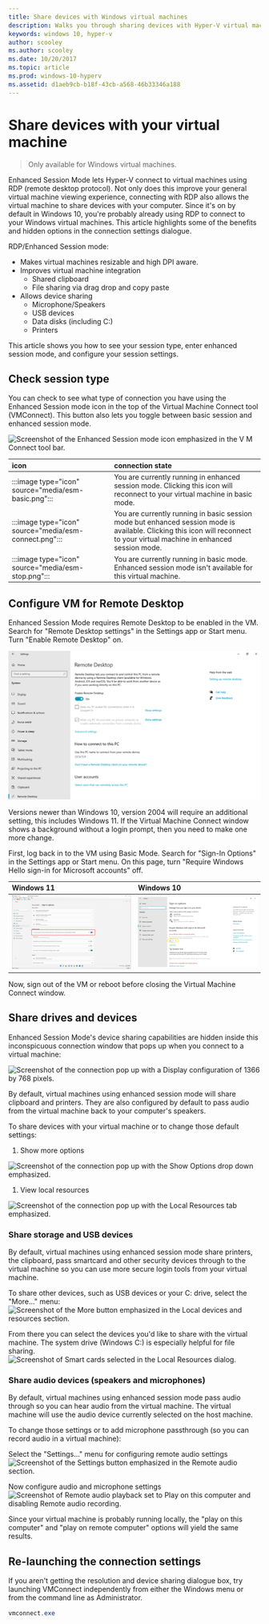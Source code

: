 ```yaml
---
title: Share devices with Windows virtual machines
description: Walks you through sharing devices with Hyper-V virtual machines (USB, audio, microphone, and mounted drives)
keywords: windows 10, hyper-v
author: scooley
ms.author: scooley
ms.date: 10/20/2017
ms.topic: article
ms.prod: windows-10-hyperv
ms.assetid: d1aeb9cb-b18f-43cb-a568-46b33346a188
---
```


# Share devices with your virtual machine

> Only available for Windows virtual machines.

Enhanced Session Mode lets Hyper-V connect to virtual machines using RDP (remote desktop protocol).  Not only does this improve your general virtual machine viewing experience, connecting with RDP also allows the virtual machine to share devices with your computer.  Since it's on by default in Windows 10, you're probably already using RDP to connect to your Windows virtual machines.  This article highlights some of the benefits and hidden options in the connection settings dialogue.

RDP/Enhanced Session mode:

* Makes virtual machines resizable and high DPI aware.
* Improves virtual machine integration
  * Shared clipboard
  * File sharing via drag drop and copy paste
* Allows device sharing
  * Microphone/Speakers
  * USB devices
  * Data disks (including C:)
  * Printers

This article shows you how to see your session type, enter enhanced session mode, and configure your session settings.

## Check session type

You can check to see what type of connection you have using the Enhanced Session mode icon in the top of the Virtual Machine Connect tool (VMConnect).  This button also lets you toggle between basic session and enhanced session mode.

![Screenshot of the Enhanced Session mode icon emphasized in the V M Connect tool bar.](media/esm-button-location.png)

| icon | connection state |
|:-----|:---------|
|:::image type="icon" source="media/esm-basic.png":::| You are currently running in enhanced session mode.  Clicking this icon will reconnect to your virtual machine in basic mode. |
|:::image type="icon" source="media/esm-connect.png":::| You are currently running in basic session mode but enhanced session mode is available.  Clicking this icon will reconnect to your virtual machine in enhanced session mode.  |
|:::image type="icon" source="media/esm-stop.png":::| You are currently running in basic mode.  Enhanced session mode isn't available for this virtual machine. |

## Configure VM for Remote Desktop

Enhanced Session Mode requires Remote Desktop to be enabled in the VM. Search for "Remote Desktop settings" in the Settings app or Start menu. Turn "Enable Remote Desktop" on.

![Enable Remote Desktop](media/remote-desktop-settings.png)

Versions newer than Windows 10, version 2004 will require an additional setting, this includes Windows 11. If the Virtual Machine Connect window shows a background without a login prompt, then you need to make one more change.

First, log back in to the VM using Basic Mode. Search for "Sign-In Options" in the Settings app or Start menu. 
On this page, turn "Require Windows Hello sign-in for Microsoft accounts" off. 

| Windows 11 | Windows 10 |
|:----|:----|
| ![Disable Require Windows Hello sign-in Win 11](media/sign-in-options-win11.png) | ![Disable Require Windows Hello sign-in](media/sign-in-options.png) |

Now, sign out of the VM or reboot before closing the Virtual Machine Connect window.

## Share drives and devices

Enhanced Session Mode's device sharing capabilities are hidden inside this inconspicuous connection window that pops up when you connect to a virtual machine:

![Screenshot of the connection pop up with a Display configuration of 1366 by 768 pixels.](media/esm-default-view.png)

By default, virtual machines using enhanced session mode will share clipboard and printers.  They are also configured by default to pass audio from the virtual machine back to your computer's speakers.

To share devices with your virtual machine or to change those default settings:

1. Show more options

  ![Screenshot of the connection pop up with the Show Options drop down emphasized.](media/esm-show-options.png)

1. View local resources

  ![Screenshot of the connection pop up with the Local Resources tab emphasized.](media/esm-local-resources.png)

### Share storage and USB devices

By default, virtual machines using enhanced session mode share printers, the clipboard, pass smartcard and other security devices through to the virtual machine so you can use more secure login tools from your virtual machine.

To share other devices, such as USB devices or your C: drive, select the "More..." menu:  
![Screenshot of the More button emphasized in the Local devices and resources section.](media/esm-more-devices.png)

From there you can select the devices you'd like to share with the virtual machine.  The system drive (Windows C:) is especially helpful for file sharing.  
![Screenshot of Smart cards selected in the Local Resources dialog.](media/esm-drives-usb.png)

### Share audio devices (speakers and microphones)

By default, virtual machines using enhanced session mode pass audio through so you can hear audio from the virtual machine.  The virtual machine will use the audio device currently selected on the host machine.

To change those settings or to add microphone passthrough (so you can record audio in a virtual machine):

Select the "Settings..." menu for configuring remote audio settings  
![Screenshot of the Settings button emphasized in the Remote audio section.](media/esm-audio.png)

Now configure audio and microphone settings  
![Screenshot of Remote audio playback set to Play on this computer and disabling Remote audio recording.](media/esm-audio-settings.png)

Since your virtual machine is probably running locally, the "play on this computer" and "play on remote computer" options will yield the same results.

## Re-launching the connection settings

If you aren't getting the resolution and device sharing dialogue box, try launching VMConnect independently from either the Windows menu or from the command line as Administrator.  

``` Powershell
vmconnect.exe
```
